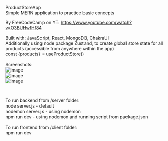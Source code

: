 ProductStoreApp <br>
Simple MERN application to practice basic concepts

By FreeCodeCamp on YT: https://www.youtube.com/watch?v=O3BUHwfHf84 <br>

Built with: JavaScript, React, MongoDB, ChakraUI <br>
Additionally using node package Zustand, to create global store state for all products (accessible from anywhere within the app) <br>
const {products} = useProductStore()
<br>
<br>
Screenshots: <br>
![image](https://github.com/user-attachments/assets/5d457972-50ab-44f4-abbd-0e3656000a26)<br>
![image](https://github.com/user-attachments/assets/95494af8-ccd6-4ffe-9dc7-e3766aa960b8)<br>
![image](https://github.com/user-attachments/assets/1c50ad2a-2219-4a48-98fc-203463ff3dd0)<br>

<br>

To run backend from /server folder: <br>
node server.js - default <br>
nodemon server.js - using nodemon <br>
npm run dev - using nodemon and running script from package.json <br>
<br>
To run frontend from /client folder: <br>
npm run dev

